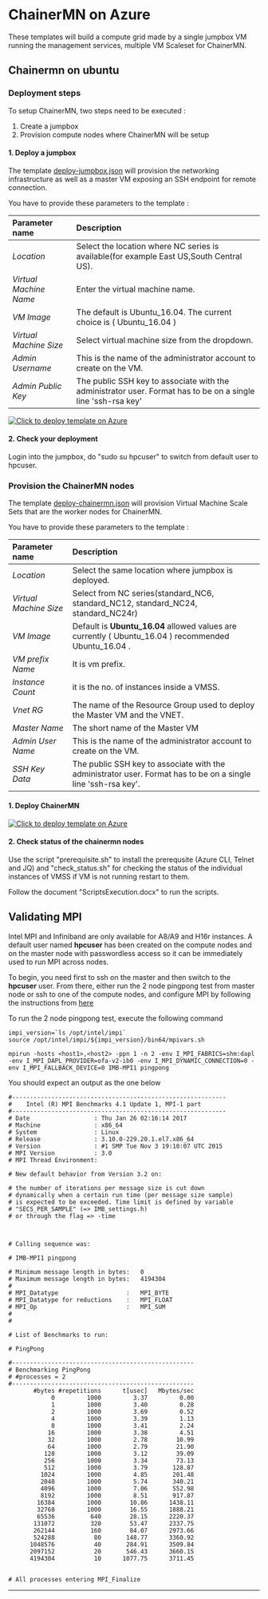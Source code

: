# ChainerMN on Azure

These templates will build a compute grid made by a single jumpbox VM running the management services, multiple VM Scaleset for ChainerMN.

## Chainermn on ubuntu

### Deployment steps

To setup ChainerMN, two steps need to be executed :

1. Create a jumpbox
2. Provision compute nodes where ChainerMN will be setup

#### 1. Deploy a jumpbox

The template [deploy-jumpbox.json](deploy-jumpbox.json) will provision the networking infrastructure as well as a master VM exposing an SSH endpoint for remote connection.   

You have to provide these parameters to the template :

| Parameter name | Description |
|:---------------|:------------|
| _Location_ | Select the location where NC series is available(for example East US,South Central US). |
| _Virtual Machine Name_ | Enter the virtual machine name. |
| _VM Image_ | The default is Ubuntu_16.04. The current choice is ( Ubuntu_16.04 ) |
| _Virtual Machine Size_ | Select virtual machine size from the dropdown. |
| _Admin Username_ | This is the name of the administrator account to create on the VM. |
| _Admin Public Key_ | The public SSH key to associate with the administrator user. Format has to be on a single line 'ssh-rsa key' |

[![Click to deploy template on Azure](http://azuredeploy.net/deploybutton.png "Click to deploy template on Azure")](https://portal.azure.com/#create/Microsoft.Template/uri/https%3A%2F%2Fraw.githubusercontent.com%2Fmitmul%2FARMTemplate4ChainerMN%2Fmaster%2Fdeploy-jumpbox.json)

#### 2. Check your deployment

Login into the jumpbox, do "sudo su hpcuser" to switch from default user to hpcuser.

### Provision the ChainerMN nodes

The template [deploy-chainermn.json](deploy-chainermn.json) will provision Virtual Machine Scale Sets that are the worker nodes for ChainerMN.

You have to provide these parameters to the template :

| Parameter name | Description |
|:---------------|:------------|
| _Location_ | Select the same location where jumpbox is deployed. |
| _Virtual Machine Size_ | Select from NC series(standard_NC6, standard_NC12, standard_NC24, standard_NC24r) |
| _VM Image_ | Default is **Ubuntu_16.04** allowed values are currently ( Ubuntu_16.04 ) recommended Ubuntu_16.04 . |
| _VM prefix Name_ | It is vm prefix. |
| _Instance Count_ | it is the no. of instances inside a VMSS. |
| _Vnet RG_ | The name of the Resource Group used to deploy the Master VM and the VNET. |
| _Master Name_ | The short name of the Master VM |
| _Admin User Name_ | This is the name of the administrator account to create on the VM. |
| _SSH Key Data_ | The public SSH key to associate with the administrator user. Format has to be on a single line 'ssh-rsa key'. |

#### 1. Deploy ChainerMN

[![Click to deploy template on Azure](http://azuredeploy.net/deploybutton.png "Click to deploy template on Azure")](https://portal.azure.com/#create/Microsoft.Template/uri/https%3A%2F%2Fraw.githubusercontent.com%2Fmitmul%2FARMTemplate4ChainerMN%2Fmaster%2Fdeploy-chainermn.json)

#### 2. Check status of the chainermn nodes

Use the script "prerequisite.sh" to install the prerequsite (Azure CLI, Telnet and JQ) and "check_status.sh" for checking the status of    the individual instances of VMSS if VM is not running restart to them.

Follow the document "ScriptsExecution.docx" to run the scripts.

## Validating MPI

Intel MPI and Infiniband are only available for A8/A9 and H16r instances. A default user named **hpcuser** has been created on the compute nodes and on the master node with passwordless access so it can be immediately used to run MPI across nodes.

To begin, you need first to ssh on the master and then switch to the **hpcuser** user. From there, either run the 2 node pingpong test from master node or ssh to one of the compute nodes, and configure MPI by following the instructions from [here](https://docs.microsoft.com/en-us/azure/virtual-machines/virtual-machines-linux-classic-rdma-cluster#configure-intel-mpi)

To run the 2 node pingpong test, execute the following command

    impi_version=`ls /opt/intel/impi`
    source /opt/intel/impi/${impi_version}/bin64/mpivars.sh

    mpirun -hosts <host1>,<host2> -ppn 1 -n 2 -env I_MPI_FABRICS=shm:dapl -env I_MPI_DAPL_PROVIDER=ofa-v2-ib0 -env I_MPI_DYNAMIC_CONNECTION=0 -env I_MPI_FALLBACK_DEVICE=0 IMB-MPI1 pingpong

You should expect an output as the one below

    #------------------------------------------------------------
    #    Intel (R) MPI Benchmarks 4.1 Update 1, MPI-1 part
    #------------------------------------------------------------
    # Date                  : Thu Jan 26 02:16:14 2017
    # Machine               : x86_64
    # System                : Linux
    # Release               : 3.10.0-229.20.1.el7.x86_64
    # Version               : #1 SMP Tue Nov 3 19:10:07 UTC 2015
    # MPI Version           : 3.0
    # MPI Thread Environment:

    # New default behavior from Version 3.2 on:

    # the number of iterations per message size is cut down
    # dynamically when a certain run time (per message size sample)
    # is expected to be exceeded. Time limit is defined by variable
    # "SECS_PER_SAMPLE" (=> IMB_settings.h)
    # or through the flag => -time



    # Calling sequence was:

    # IMB-MPI1 pingpong

    # Minimum message length in bytes:   0
    # Maximum message length in bytes:   4194304
    #
    # MPI_Datatype                   :   MPI_BYTE
    # MPI_Datatype for reductions    :   MPI_FLOAT
    # MPI_Op                         :   MPI_SUM
    #
    #

    # List of Benchmarks to run:

    # PingPong

    #---------------------------------------------------
    # Benchmarking PingPong
    # #processes = 2
    #---------------------------------------------------
           #bytes #repetitions      t[usec]   Mbytes/sec
                0         1000         3.37         0.00
                1         1000         3.40         0.28
                2         1000         3.69         0.52
                4         1000         3.39         1.13
                8         1000         3.41         2.24
               16         1000         3.38         4.51
               32         1000         2.78        10.99
               64         1000         2.79        21.90
              128         1000         3.12        39.09
              256         1000         3.34        73.13
              512         1000         3.79       128.87
             1024         1000         4.85       201.48
             2048         1000         5.74       340.21
             4096         1000         7.06       552.98
             8192         1000         8.51       917.87
            16384         1000        10.86      1438.11
            32768         1000        16.55      1888.21
            65536          640        28.15      2220.37
           131072          320        53.47      2337.75
           262144          160        84.07      2973.66
           524288           80       148.77      3360.92
          1048576           40       284.91      3509.84
          2097152           20       546.43      3660.15
          4194304           10      1077.75      3711.45


    # All processes entering MPI_Finalize

____



 



